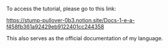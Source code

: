 To access the tutorial, please go to this link:

<https://stump-pullover-0b3.notion.site/Docs-1-e-a-f458fb361a92429eb9122401cc244358>

This also serves as the official documentation of my language.
